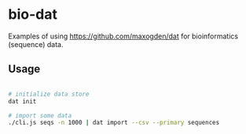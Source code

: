 # bio-dat

Examples of using https://github.com/maxogden/dat for bioinformatics (sequence) data.

## Usage

```bash

# initialize data store
dat init

# import some data
./cli.js seqs -n 1000 | dat import --csv --primary sequences 

```
